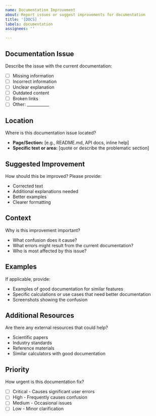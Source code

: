 ```yaml
---
name: Documentation Improvement
about: Report issues or suggest improvements for documentation
title: '[DOCS] '
labels: documentation
assignees: ''

---
```


## Documentation Issue
Describe the issue with the current documentation:
- [ ] Missing information
- [ ] Incorrect information
- [ ] Unclear explanation
- [ ] Outdated content
- [ ] Broken links
- [ ] Other: ___________

## Location
Where is this documentation issue located?
- **Page/Section:** [e.g., README.md, API docs, inline help]
- **Specific text or area:** [quote or describe the problematic section]

## Suggested Improvement
How should this be improved? Please provide:
- Corrected text
- Additional explanations needed
- Better examples
- Clearer formatting

## Context
Why is this improvement important?
- What confusion does it cause?
- What errors might result from the current documentation?
- Who is most affected by this issue?

## Examples
If applicable, provide:
- Examples of good documentation for similar features
- Specific calculations or use cases that need better documentation
- Screenshots showing the confusion

## Additional Resources
Are there any external resources that could help?
- Scientific papers
- Industry standards
- Reference materials
- Similar calculators with good documentation

## Priority
How urgent is this documentation fix?
- [ ] Critical - Causes significant user errors
- [ ] High - Frequently causes confusion
- [ ] Medium - Occasional issues
- [ ] Low - Minor clarification
